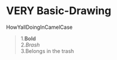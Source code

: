 # VERY Basic-Drawing
HowYallDoingInCamelCase<br>

  >1.<b>Bold</b><br>
  >2.<i>Brash</i><br>
  >3.Belongs in the trash<br>

